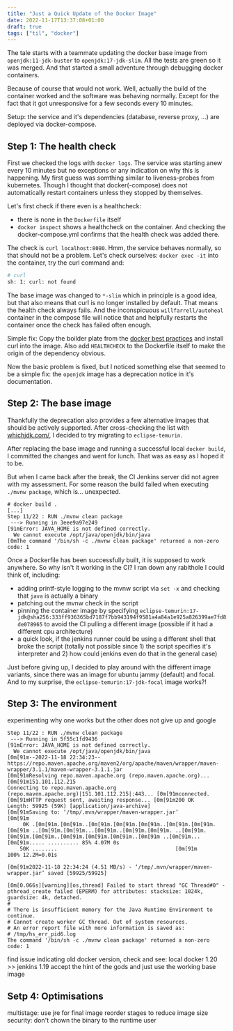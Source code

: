 ```yaml
---
title: "Just a Quick Update of the Docker Image"
date: 2022-11-17T13:37:08+01:00
draft: true
tags: ["til", "docker"]
---
```


The tale starts with a teammate updating the docker base image from `openjdk:11-jdk-buster` to `openjdk:17-jdk-slim`.
All the tests are green so it was merged.
And that started a small adventure through debugging docker containers.
<!--more-->

Because of course that would not work.
Well, actually the build of the container worked and the software was behaving normally.
Except for the fact that it got unresponsive for a few seconds every 10 minutes.

Setup: the service and it's dependencies (database, reverse proxy, ...) are deployed via docker-compose.

## Step 1: The health check
First we checked the logs with `docker logs`.
The service was starting anew every 10 minutes but no exceptions or any indication on why this is happening.
My first guess was somthing similar to liveness-probes from kubernetes.
Though I thought that docker(-compose) does not automatically restart containers unless they stopped by themselves.

Let's first check if there even is a healthcheck:
- there is none in the `Dockerfile` itself
- `docker inspect` shows a healthcheck on the container. And checking the docker-compose.yml confirms that the health check was added there.

The check is `curl localhost:8080`.
Hmm, the service behaves normally, so that should not be a problem.
Let's check ourselves:
`docker exec -it` into the container, try the curl command and:
```sh
# curl
sh: 1: curl: not found
```

The base image was changed to `*-slim` which in principle is a good idea, but that also means that curl is no longer installed by default.
That means the health check always fails.
And the inconspicuous `willfarrell/autoheal` container in the compose file will notice that and helpfully restarts the container once the check has failed often enough.

Simple fix:
Copy the boilder plate from the [docker best practices](https://docs.docker.com/develop/develop-images/dockerfile_best-practices/#run) and install curl into the image.
Also add `HEALTHCHECK` to the Dockerfile itself to make the origin of the dependency obvious.

Now the basic problem is fixed, but I noticed something else that seemed to be a simple fix: the `openjdk` image has a deprecation notice in it's documentation.

## Step 2: The base image
Thankfully the deprecation also provides a few alternative images that should be actively supported.
After cross-checking the list with [whichjdk.com/](https://whichjdk.com/), I decided to try migrating to `eclipse-temurin`.

After replacing the base image and running a successful local `docker build`, I committed the changes and went for lunch.
That was as easy as I hoped it to be.

But when I came back after the break, the CI Jenkins server did not agree with my assessment.
For some reason the build failed when executing `./mvnw package`, which is... unexpected.

```
# docker build .
[...]
Step 11/22 : RUN ./mvnw clean package
 ---> Running in 3eee9a97e249
[91mError: JAVA_HOME is not defined correctly.
  We cannot execute /opt/java/openjdk/bin/java
[0mThe command '/bin/sh -c ./mvnw clean package' returned a non-zero code: 1
```

Once a Dockerfile has been successfully built, it is supposed to work anywhere.
So why isn't it working in the CI?
I ran down any rabithole I could think of, including:
- adding printf-style logging to the mvnw script via `set -x` and checking that `java` is actually a binary
- patching out the mvnw check in the script
- pinning the container image by specifying `eclipse-temurin:17-jdk@sha256:333ff936365bd7187f7bb943194f9581a4a84a1e925a826399ae7fd8de078965` to avoid the CI pulling a different image (possible if it had a different cpu architecture)
- a quick look, if the jenkins runner could be using a different shell that broke the script (totally not possible since 1) the script specifies it's interpreter and 2) how could jenkins even do that in the general case)

Just before giving up, I decided to play around with the different image variants, since there was an image for ubuntu jammy (default) and focal.
And to my surprise, the `eclipse-temurin:17-jdk-focal` image works?!

## Step 3: The environment
experimenting why one works but the other does not
give up and google

```
Step 11/22 : RUN ./mvnw clean package
 ---> Running in 5f55c1fd9436
[91mError: JAVA_HOME is not defined correctly.
  We cannot execute /opt/java/openjdk/bin/java
[0m[91m--2022-11-18 22:34:23--  https://repo.maven.apache.org/maven2/org/apache/maven/wrapper/maven-wrapper/3.1.1/maven-wrapper-3.1.1.jar
[0m[91mResolving repo.maven.apache.org (repo.maven.apache.org)... [0m[91m151.101.112.215
Connecting to repo.maven.apache.org (repo.maven.apache.org)|151.101.112.215|:443... [0m[91mconnected.
[0m[91mHTTP request sent, awaiting response... [0m[91m200 OK
Length: 59925 (59K) [application/java-archive]
[0m[91mSaving to: ‘/tmp/.mvn/wrapper/maven-wrapper.jar’
[0m[91m
     0K .[0m[91m.[0m[91m..[0m[91m.[0m[91m.[0m[91m..[0m[91m.[0m[91m.[0m[91m ..[0m[91m.[0m[91m...[0m[91m..[0m[91m.[0m[91m. ..[0m[91m.[0m[91m.[0m[91m..[0m[91m.[0m[91m.[0m[91m..[0m[91m ..[0m[91m...[0m[91m..... .......... 85% 4.07M 0s
    50K ........                                      [0m[91m        100% 12.2M=0.01s

[0m[91m2022-11-18 22:34:24 (4.51 MB/s) - ‘/tmp/.mvn/wrapper/maven-wrapper.jar’ saved [59925/59925]

[0m[0.066s][warning][os,thread] Failed to start thread "GC Thread#0" - pthread_create failed (EPERM) for attributes: stacksize: 1024k, guardsize: 4k, detached.
#
# There is insufficient memory for the Java Runtime Environment to continue.
# Cannot create worker GC thread. Out of system resources.
# An error report file with more information is saved as:
# /tmp/hs_err_pid6.log
The command '/bin/sh -c ./mvnw clean package' returned a non-zero code: 1
```
find issue indicating old docker version, check and see: local docker 1.20 >> jenkins 1.19
accept the hint of the gods and just use the working base image

## Setp 4: Optimisations
multistage: use jre for final image
reorder stages to reduce image size
security: don't chown the binary to the runtime user
